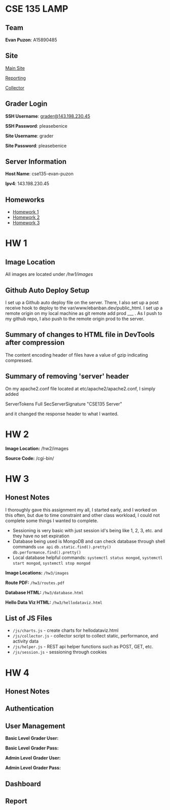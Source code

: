# CSE 135 LAMP 

## Team 
**Evan Puzon**: A15890485

## Site 

[Main Site](http://ebanban.dev/)

[Reporting](http://reporting.ebanban.dev/)

[Collector](http://collector.ebanban.dev/)

## Grader Login 
**SSH Username**: grader@143.198.230.45

**SSH Password**: pleasebenice

**Site Username**: grader

**Site Password**: pleasebenice

## Server Information
**Host Name**: cse135-evan-puzon

**Ipv4**: 143.198.230.45

## Homeworks
- [Homework 1](#hw-1)
- [Homework 2](#hw-2)
- [Homework 3](#hw-3)


# HW 1

## Image Location
All images are located under */hw1/images*

## Github Auto Deploy Setup
I set up a Github auto deploy file on the server. There, I also set up a post receive hook to deploy to the var/www/ebanban.dev/public_html. I set up a remote origin on my local machine as git remote add prod ___ . As I push to my github repo, I also push to the remote origin prod to the server. 

## Summary of changes to HTML file in DevTools after compression
The content encoding header of files have a value of gzip indicating compressed.

## Summary of removing 'server' header
On my apache2.conf file located at etc/apache2/apache2.conf, I simply added 

ServerTokens Full 
SecServerSignature "CSE135 Server"

and it changed the response header to what I wanted. 

# HW 2

**Image Location:** /hw2/images

**Source Code:** /cgi-bin/


# HW 3

## Honest Notes
I thoroughly gave this assignment my all, I started early, and I worked on this often, but due to time constraint and other class workload, I could not complete some things I wanted to complete.  
- Sessioning is very basic with just session id's being like 1, 2, 3, etc. and they have no set expiration
- Database being used is MongoDB and can check database through shell commands `use api` `db.static.find().pretty()` `db.performance.find().pretty()`
- Local database helpful commands: `systemctl status mongod`, `systemctl start mongod`, `systemctl stop mongod`


**Image Locations:** `/hw3/images`

**Route PDF:** `/hw3/routes.pdf`

**Database HTML:** `/hw3/database.html`

**Hello Data Viz HTML:** `/hw3/hellodataviz.html`

## List of JS Files 
- `/js/charts.js` - create charts for hellodataviz.html
- `/js/collector.js` - collector script to collect static, performance, and activity data
- `/js/helper.js` - REST api helper functions such as POST, GET, etc. 
- `/js/session.js` - sessioning through cookies 


# HW 4 

## Honest Notes 

## Authentication 

## User Management 

**Basic Level Grader User:**

**Basic Level Grader Pass:**

**Admin Level Grader User:**

**Admin Level Grader Pass:**

## Dashboard

## Report 